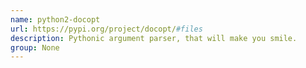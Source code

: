 ```yaml
---
name: python2-docopt
url: https://pypi.org/project/docopt/#files
description: Pythonic argument parser, that will make you smile.
group: None
---
```

